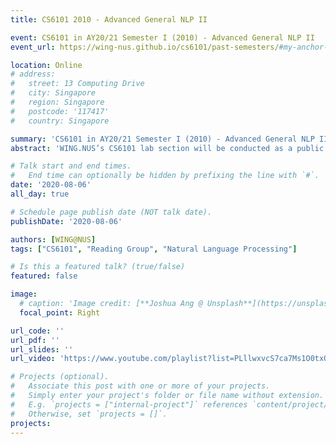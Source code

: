 ```yaml
---
title: CS6101 2010 - Advanced General NLP II

event: CS6101 in AY20/21 Semester I (2010) - Advanced General NLP II
event_url: https://wing-nus.github.io/cs6101/past-semesters/#my-anchor-2010

location: Online
# address:
#   street: 13 Computing Drive
#   city: Singapore
#   region: Singapore
#   postcode: '117417'
#   country: Singapore

summary: 'CS6101 in AY20/21 Semester I (2010) - Advanced General NLP II'
abstract: 'WING.NUS’s CS6101 lab section will be conducted as a public course, with class participants nominating themselves and presenting the materials and leading the discussion. In Semester I of AY2020/2021, our reading group will be conducted as a group seminar, with class participants nominating themselves and presenting the materials and leading the discussion. We focused on the topics of Advanced General NLP.'

# Talk start and end times.
#   End time can optionally be hidden by prefixing the line with `#`.
date: '2020-08-06'
all_day: true

# Schedule page publish date (NOT talk date).
publishDate: '2020-08-06'

authors: [WING@NUS]
tags: ["CS6101", "Reading Group", "Natural Language Processing"]

# Is this a featured talk? (true/false)
featured: false

image:
  # caption: 'Image credit: [**Joshua Ang @ Unsplash**](https://unsplash.com/photos/singapore-lion-fountain-Gf_KqXHU-PY)'
  focal_point: Right

url_code: ''
url_pdf: ''
url_slides: ''
url_video: 'https://www.youtube.com/playlist?list=PLllwxvcS7ca7Ms1O0txOFzmRAo-4bMp6B'

# Projects (optional).
#   Associate this post with one or more of your projects.
#   Simply enter your project's folder or file name without extension.
#   E.g. `projects = ["internal-project"]` references `content/project/deep-learning/index.md`.
#   Otherwise, set `projects = []`.
projects:
---
```

